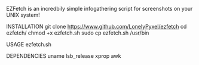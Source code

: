 EZFetch is an incredbily simple infogathering script for screenshots on your UNIX system!

INSTALLATION
git clone https://www.github.com/LonelyPyxel/ezfetch
cd ezfetch/
chmod +x ezfetch.sh
sudo cp ezfetch.sh /usr/bin



USAGE
ezfetch.sh


DEPENDENCIES
uname
lsb_release
xprop
awk


